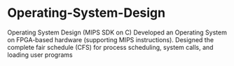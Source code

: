 # Operating-System-Design
Operating System Design (MIPS SDK on C)
Developed an Operating System on FPGA-based hardware (supporting MIPS instructions).
Designed the complete fair schedule (CFS) for process scheduling, system calls, and loading user programs
